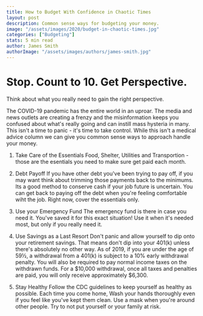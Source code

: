 ```yaml
---
title: How to Budget With Confidence in Chaotic Times
layout: post
description: Common sense ways for budgeting your money.
image: "/assets/images/2020/budget-in-chaotic-times.jpg"
categories: ["Budgeting"]
stats: 5 min read
author: James Smith
authorImage: "/assets/images/authors/james-smith.jpg"
---
```



# Stop. Count to 10. Get Perspective. 
Think about what you really need to gain the right perspective. 

The COVID-19 pandemic has the entire world in an uproar. The media and news outlets are creating a frenzy and the misinformation keeps you confused about what's really going and can instill mass hysteria in many. This isn't a time to panic - it's time to take control. While this isn't a medical advice column we can give you common sense ways to approach handle your money. 


1. Take Care of the Essentials 
Food, Shelter, Utilities and Transportion - those are the esentials you need to make sure get paid each month. 

1. Debt Payoff
If you have other debt you've been trying to pay off, if you may want think about trimming those payments back to the minimums. Its a good method to conserve cash if your job future is uncertain. You can get back to paying off the debt when you're feeling comfortable wiht the job. Right now, cover the essentials only. 

1. Use your Emergency Fund
The emergency fund is there in case you need it. You've saved it for this exact situation! Use it when it's needed most, but only if you really need it. 

1. Use Savings as a Last Resort
Don't panic and allow yourself to dip onto your retirement savings. That means don't dip into your 401(k) unless there's absolutely no other way. As of 2019, if you are under the age of 59½, a withdrawal from a 401(k) is subject to a 10% early withdrawal penalty. You will also be required to pay normal income taxes on the withdrawn funds. For a $10,000 withdrawal, once all taxes and penalties are paid, you will only receive approximately $6,300.

1. Stay Healthy
Follow the CDC guidelines to keep yourself as healthy as possible. Each time you come home, Wash your hands thoroughly even if you feel like you've kept them clean. Use a mask when you're around other people. Try to not put yourself or your family at risk. 
